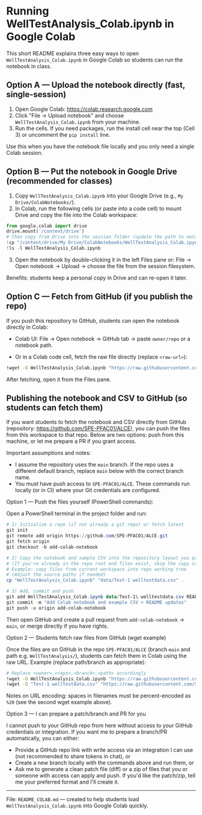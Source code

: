 # Running WellTestAnalysis_Colab.ipynb in Google Colab

This short README explains three easy ways to open `WellTestAnalysis_Colab.ipynb` in Google Colab so students can run the notebook in class.

## Option A — Upload the notebook directly (fast, single-session)
1. Open Google Colab: https://colab.research.google.com
2. Click "File → Upload notebook" and choose `WellTestAnalysis_Colab.ipynb` from your machine.
3. Run the cells. If you need packages, run the install cell near the top (Cell 3) or uncomment the `pip install` line.

Use this when you have the notebook file locally and you only need a single Colab session.

## Option B — Put the notebook in Google Drive (recommended for classes)
1. Copy `WellTestAnalysis_Colab.ipynb` into your Google Drive (e.g., `My Drive/ColabNotebooks/`).
2. In Colab, run the following cells (or paste into a code cell) to mount Drive and copy the file into the Colab workspace:

```python
from google.colab import drive
drive.mount('/content/drive')
# then copy from Drive into the session folder (update the path to match where you put it)
!cp "/content/drive/My Drive/ColabNotebooks/WellTestAnalysis_Colab.ipynb" ./
!ls -l WellTestAnalysis_Colab.ipynb
```

3. Open the notebook by double-clicking it in the left Files pane or: File → Open notebook → Upload → choose the file from the session filesystem.

Benefits: students keep a personal copy in Drive and can re-open it later.

## Option C — Fetch from GitHub (if you publish the repo)
If you push this repository to GitHub, students can open the notebook directly in Colab:

- Colab UI: File → Open notebook → GitHub tab → paste `owner/repo` or a notebook path.

- Or in a Colab code cell, fetch the raw file directly (replace `<raw-url>`):

```bash
!wget -O WellTestAnalysis_Colab.ipynb "https://raw.githubusercontent.com/<owner>/<repo>/<branch>/path/WellTestAnalysis_Colab.ipynb"
```

After fetching, open it from the Files pane.

## Publishing the notebook and CSV to GitHub (so students can fetch them)

If you want students to fetch the notebook and CSV directly from GitHub (repository: https://github.com/SPE-PFAC01/ALCE), you can push the files from this workspace to that repo. Below are two options: push from this machine, or let me prepare a PR if you grant access.

Important assumptions and notes:
- I assume the repository uses the `main` branch. If the repo uses a different default branch, replace `main` below with the correct branch name.
- You must have push access to `SPE-PFAC01/ALCE`. These commands run locally (or in CI) where your Git credentials are configured.

Option 1 — Push the files yourself (PowerShell commands):

Open a PowerShell terminal in the project folder and run:

```powershell
# 1) Initialize a repo (if not already a git repo) or fetch latest
git init
git remote add origin https://github.com/SPE-PFAC01/ALCE.git
git fetch origin
git checkout -b add-colab-notebook

# 2) Copy the notebook and sample CSV into the repository layout you prefer
# (If you're already in the repo root and files exist, skip the copy step)
# Example: copy files from current workspace into repo working tree
# (Adjust the source paths if needed)
cp "WellTestAnalysis_Colab.ipynb" "data/Test-1 welltestdata.csv" .

# 3) Add, commit and push
git add WellTestAnalysis_Colab.ipynb data/Test-1\ welltestdata.csv README_COLAB.md
git commit -m "Add Colab notebook and example CSV + README updates"
git push -u origin add-colab-notebook
```

Then open GitHub and create a pull request from `add-colab-notebook` → `main`, or merge directly if you have rights.

Option 2 — Students fetch raw files from GitHub (wget example)

Once the files are on GitHub in the repo `SPE-PFAC01/ALCE` (branch `main` and path e.g. `WellTestAnalysis/`), students can fetch them in Colab using the raw URL. Example (replace path/branch as appropriate):

```bash
# Replace <owner>,<repo>,<branch>,<path> accordingly
!wget -O WellTestAnalysis_Colab.ipynb "https://raw.githubusercontent.com/SPE-PFAC01/ALCE/main/WellTestAnalysis/WellTestAnalysis_Colab.ipynb"
!wget -O "Test-1 welltestdata.csv" "https://raw.githubusercontent.com/SPE-PFAC01/ALCE/main/WellTestAnalysis/data/Test-1%20welltestdata.csv"
```

Notes on URL encoding: spaces in filenames must be percent-encoded as `%20` (see the second wget example above).

Option 3 — I can prepare a patch/branch and PR for you

I cannot push to your GitHub repo from here without access to your GitHub credentials or integration. If you want me to prepare a branch/PR automatically, you can either:
- Provide a GitHub repo link with write access via an integration I can use (not recommended to share tokens in chat), or
- Create a new branch locally with the commands above and run them, or
- Ask me to generate a clean patch file (diff) or a zip of files that you or someone with access can apply and push. If you'd like the patch/zip, tell me your preferred format and I'll create it.

---
File: `README_COLAB.md` — created to help students load `WellTestAnalysis_Colab.ipynb` into Google Colab quickly.
